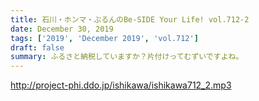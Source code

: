 ```yaml
---
title: 石川・ホンマ・ぶるんのBe-SIDE Your Life! vol.712-2
date: December 30, 2019
tags: ['2019', 'December 2019', 'vol.712']
draft: false
summary: ふるさと納税していますか？片付けってむずいですよね。
---
```


http://project-phi.ddo.jp/ishikawa/ishikawa712_2.mp3
